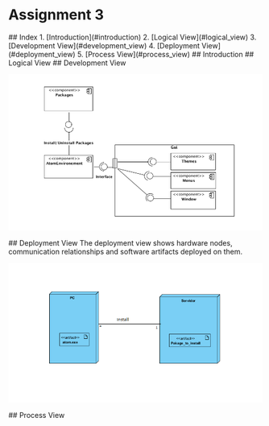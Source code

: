 # Assignment 3

<a name="index"/>
## Index
1. [Introduction](#introduction)
2. [Logical View](#logical_view)
3. [Development View](#development_view)
4. [Deployment View](#deployment_view)
5. [Process View](#process_view)

<a name="introduction"/>
## Introduction

<a name="logical_view"/>
## Logical View

<a name="development_view"/>
## Development View

![Image](https://github.com/MariaJoaoMiraPaulo/language-html/blob/master/ESOF%20-%20docs/res/atomComponentDiagram.png)


<a name="deployment_view"/>
## Deployment View
The deployment view shows hardware nodes, communication relationships and software artifacts deployed on them.

![Image](https://github.com/MariaJoaoMiraPaulo/language-html/blob/master/ESOF%20-%20docs/res/atomDeployment.png?raw=true)

<a name="process_view"/>
## Process View
